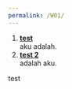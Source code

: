 ```yaml
---
permalink: /W01/
---
```


1. **[test](https://www.google.com/)**  
aku adalah.
2. **[test 2](https://www.google.com/)**  
adalah aku.

test
